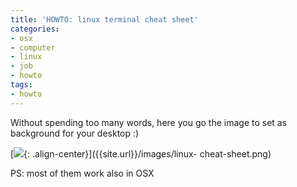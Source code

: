 ```yaml
---
title: 'HOWTO: linux terminal cheat sheet'
categories:
- osx
- computer
- linux
- job
- howto
tags:
- howto
---
```

Without spending too many words, here you go the image to set as background
for your desktop :)

[![]({{site.url}}/images/linux-cheat-sheet.png){: .align-center}]({{site.url}}/images/linux-
cheat-sheet.png)

PS: most of them work also in OSX

